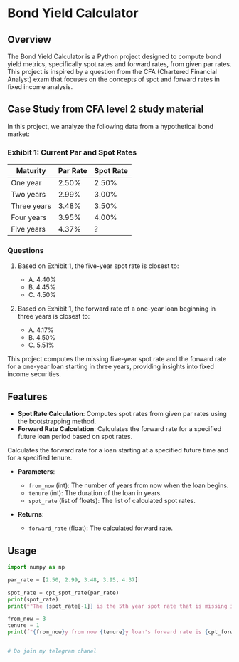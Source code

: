 # Bond Yield Calculator

## Overview

The Bond Yield Calculator is a Python project designed to compute bond yield metrics, specifically spot rates and forward rates, from given par rates. This project is inspired by a question from the CFA (Chartered Financial Analyst) exam that focuses on the concepts of spot and forward rates in fixed income analysis.

## Case Study from CFA level 2 study material

In this project, we analyze the following data from a hypothetical bond market:

### Exhibit 1: Current Par and Spot Rates

| Maturity    | Par Rate | Spot Rate |
|-------------|----------|-----------|
| One year    | 2.50%    | 2.50%     |
| Two years   | 2.99%    | 3.00%     |
| Three years | 3.48%    | 3.50%     |
| Four years  | 3.95%    | 4.00%     |
| Five years  | 4.37%    | ?         |

### Questions

1. Based on Exhibit 1, the five-year spot rate is closest to:
   - A. 4.40%
   - B. 4.45%
   - C. 4.50%

2. Based on Exhibit 1, the forward rate of a one-year loan beginning in three years is closest to:
   - A. 4.17%
   - B. 4.50%
   - C. 5.51%

This project computes the missing five-year spot rate and the forward rate for a one-year loan starting in three years, providing insights into fixed income securities.

## Features

- **Spot Rate Calculation**: Computes spot rates from given par rates using the bootstrapping method.
- **Forward Rate Calculation**: Calculates the forward rate for a specified future loan period based on spot rates.

Calculates the forward rate for a loan starting at a specified future time and for a specified tenure.

- **Parameters**: 
  - `from_now` (int): The number of years from now when the loan begins.
  - `tenure` (int): The duration of the loan in years.
  - `spot_rate` (list of floats): The list of calculated spot rates.

- **Returns**: 
  - `forward_rate` (float): The calculated forward rate.

## Usage

```python
import numpy as np

par_rate = [2.50, 2.99, 3.48, 3.95, 4.37]

spot_rate = cpt_spot_rate(par_rate)
print(spot_rate)
print(f"The {spot_rate[-1]} is the 5th year spot rate that is missing in exhibit 1")

from_now = 3
tenure = 1
print(f"{from_now}y from now {tenure}y loan's forward rate is {cpt_forward_rate(from_now, tenure, spot_rate)}%")


# Do join my telegram chanel


